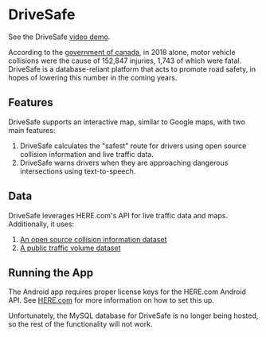 # DriveSafe 
See the DriveSafe [video demo](https://www.youtube.com/watch?v=MB_7s3AYR5s).

According to the [government of canada](https://tc.canada.ca/en/road-transportation/motor-vehicle-safety/canadian-motor-vehicle-traffic-collision-statistics-2018), in 2018 alone, motor vehicle collisions were the cause of 152,847 injuries, 1,743 of which were fatal. DriveSafe is a database-reliant platform that acts to promote road safety, in hopes of lowering this number in the coming years. 

## Features 
DriveSafe supports an interactive map, similar to Google maps, with two main features: 
1. DriveSafe calculates the "safest" route for drivers using open source collision information and live traffic data. 
2. DriveSafe warns drivers when they are approaching dangerous intersections using text-to-speech. 

## Data 
DriveSafe leverages HERE.com's API for live traffic data and maps. Additionally, it uses: 
1. [An open source collision information dataset](https://public.tableau.com/profile/icbc#!/vizhome/LowerMainlandCrashes/LMDashboard)
2. [A public traffic volume dataset](https://opendata.vancouver.ca/explore/dataset/intersection-traffic-movement-counts/table/)

## Running the App 
The Android app requires proper license keys for the HERE.com Android API. See [HERE.com](https://developer.here.com/) for more information on how to set this up. 

Unfortunately, the MySQL database for DriveSafe is no longer being hosted, so the rest of the functionality will not work. 
